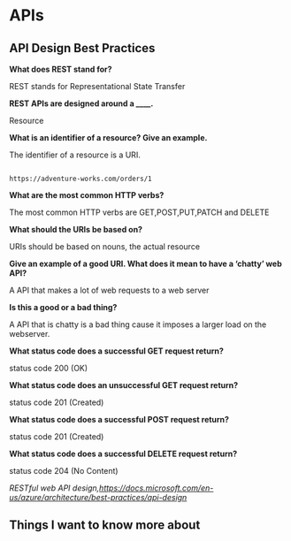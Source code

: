 # APIs

## API Design Best Practices

**What does REST stand for?**

REST stands for Representational State Transfer

**REST APIs are designed around a ____.**

Resource

**What is an identifier of a resource? Give an example.**

The identifier of a resource is a URI.

```http

https://adventure-works.com/orders/1

```

**What are the most common HTTP verbs?**

The most common HTTP verbs are GET,POST,PUT,PATCH and DELETE

**What should the URIs be based on?**

URIs should be based on nouns, the actual resource

**Give an example of a good URI. What does it mean to have a ‘chatty’ web API?**

A API that makes a lot of web requests to a web server

**Is this a good or a bad thing?**

A API that is chatty is a bad thing cause it imposes a larger load on the webserver.

**What status code does a successful GET request return?**

status code 200 (OK)

**What status code does an unsuccessful GET request return?**

status code 201 (Created)

**What status code does a successful POST request return?**

status code 201 (Created)

**What status code does a successful DELETE request return?**

status code 204 (No Content)

<cite>RESTful web API design,https://docs.microsoft.com/en-us/azure/architecture/best-practices/api-design</cite>

## Things I want to know more about

